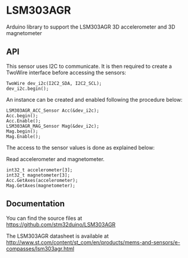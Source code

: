 # LSM303AGR
Arduino library to support the LSM303AGR 3D accelerometer and 3D magnetometer

## API

This sensor uses I2C to communicate. It is then required to create a TwoWire interface before accessing the sensors:  

    TwoWire dev_i2c(I2C2_SDA, I2C2_SCL);  
    dev_i2c.begin();  

An instance can be created and enabled following the procedure below:  

    LSM303AGR_ACC_Sensor Acc(&dev_i2c);
    Acc.begin();
    Acc.Enable();
    LSM303AGR_MAG_Sensor Mag(&dev_i2c);
    Mag.begin();
    Mag.Enable();

The access to the sensor values is done as explained below:  

  Read accelerometer and magnetometer.  

    int32_t accelerometer[3];
    int32_t magnetometer[3];
    Acc.GetAxes(accelerometer);
    Mag.GetAxes(magnetometer);  

## Documentation

You can find the source files at  
https://github.com/stm32duino/LSM303AGR

The LSM303AGR datasheet is available at  
http://www.st.com/content/st_com/en/products/mems-and-sensors/e-compasses/lsm303agr.html
